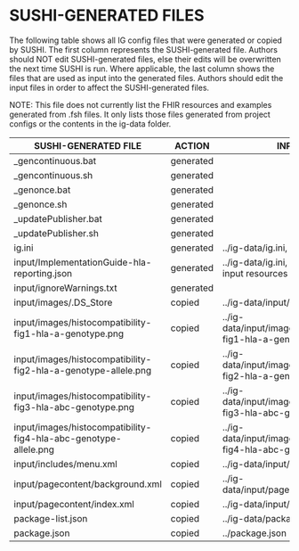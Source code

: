 # SUSHI-GENERATED FILES #

The following table shows all IG config files that were generated or copied by SUSHI.  The first column
represents the SUSHI-generated file. Authors should NOT edit SUSHI-generated files, else their edits will
be overwritten the next time SUSHI is run. Where applicable, the last column shows the files that are used
as input into the generated files. Authors should edit the input files in order to affect the SUSHI-generated
files.

NOTE: This file does not currently list the FHIR resources and examples generated from .fsh files. It only
lists those files generated from project configs or the contents in the ig-data folder.

| SUSHI-GENERATED FILE                                             | ACTION    | INPUT FILE(S)                                                               |
| ---------------------------------------------------------------- | --------- | --------------------------------------------------------------------------- |
| _gencontinuous.bat                                               | generated |                                                                             |
| _gencontinuous.sh                                                | generated |                                                                             |
| _genonce.bat                                                     | generated |                                                                             |
| _genonce.sh                                                      | generated |                                                                             |
| _updatePublisher.bat                                             | generated |                                                                             |
| _updatePublisher.sh                                              | generated |                                                                             |
| ig.ini                                                           | generated | ../ig-data/ig.ini, ../package.json                                          |
| input/ImplementationGuide-hla-reporting.json                     | generated | ../ig-data/ig.ini, ../package.json, {all input resources and pages}         |
| input/ignoreWarnings.txt                                         | generated |                                                                             |
| input/images/.DS_Store                                           | copied    | ../ig-data/input/images/.DS_Store                                           |
| input/images/histocompatibility-fig1-hla-a-genotype.png          | copied    | ../ig-data/input/images/histocompatibility-fig1-hla-a-genotype.png          |
| input/images/histocompatibility-fig2-hla-a-genotype-allele.png   | copied    | ../ig-data/input/images/histocompatibility-fig2-hla-a-genotype-allele.png   |
| input/images/histocompatibility-fig3-hla-abc-genotype.png        | copied    | ../ig-data/input/images/histocompatibility-fig3-hla-abc-genotype.png        |
| input/images/histocompatibility-fig4-hla-abc-genotype-allele.png | copied    | ../ig-data/input/images/histocompatibility-fig4-hla-abc-genotype-allele.png |
| input/includes/menu.xml                                          | copied    | ../ig-data/input/includes/menu.xml                                          |
| input/pagecontent/background.xml                                 | copied    | ../ig-data/input/pagecontent/background.xml                                 |
| input/pagecontent/index.xml                                      | copied    | ../ig-data/input/pagecontent/index.xml                                      |
| package-list.json                                                | copied    | ../ig-data/package-list.json                                                |
| package.json                                                     | copied    | ../package.json                                                             |